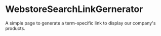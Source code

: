# WebstoreSearchLinkGernerator
A simple page to generate a term-specific link to display our company's products.
